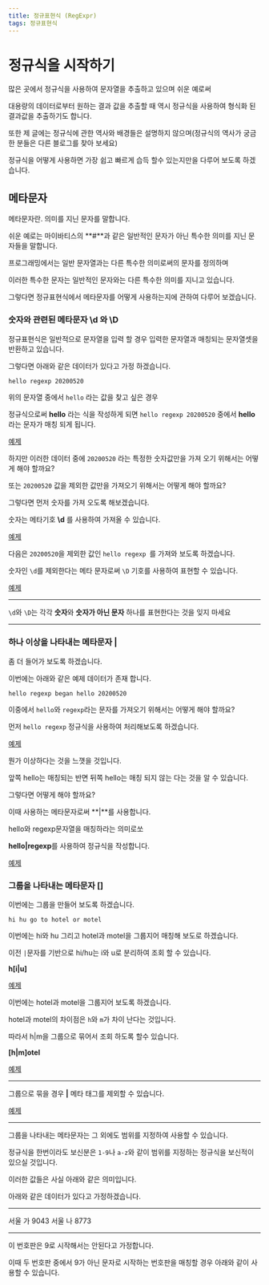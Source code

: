 ```yaml
---
title: 정규표현식 (RegExpr)
tags: 정규표현식
---
```


# 정규식을 시작하기

많은 곳에서 정규식을 사용하여 문자열을 추출하고 있으며 쉬운 예로써

대용량의 데이터로부터 원하는 결과 값을 추출할 때 역시 정규식을 사용하여 형식화 된 결과값을 추출하기도 합니다.

또한 제 글에는 정규식에 관한 역사와 배경들은 설명하지 않으며(정규식의 역사가 궁금한 분들은 다른 블로그를 찾아 보세요)

정규식을 어떻게 사용하면 가장 쉽고 빠르게 습득 할수 있는지만을 다루어 보도록 하겠습니다.

## 메타문자

메타문자란. 의미를 지닌 문자를 말합니다.

쉬운 예로는 마이바티스의 **#**과 같은 일반적인 문자가 아닌 특수한 의미를 지닌 문자들을 말합니다.

프로그래밍에서는 일반 문자열과는 다른 특수한 의미로써의 문자를 정의하며

이러한 특수한 문자는 일반적인 문자와는 다른 특수한 의미를 지니고 있습니다.

그렇다면 정규표현식에서 메타문자를 어떻게 사용하는지에 관하여 다루어 보겠습니다.

### 숫자와 관련된 메타문자 \d 와 \D

정규표현식은 일반적으로 문자열을 입력 할 경우 입력한 문자열과 매칭되는 문자열셋을 반환하고 있습니다.

그렇다면 아래와 같은 데이터가 있다고 가정 하겠습니다.

```
hello regexp 20200520
```

위의 문자열 중에서 `hello` 라는 값을 찾고 싶은 경우

정규식으로써 **hello** 라는 식을 작성하게 되면 `hello regexp 20200520` 중에서 **hello**라는 문자가 매칭 되게 됩니다.

[예제](https://rubular.com/r/NCvmFUnZPGvORb)

하지만 이러한 데이터 중에 `20200520` 라는 특정한 숫자값만을 가져 오기 위해서는 어떻게 해야 할까요?

또는 `20200520` 값을 제외한 값만을 가져오기 위해서는 어떻게 해야 할까요?

그렇다면 먼저 숫자를 가져 오도록 해보겠습니다.

숫자는 메타기호 **\d** 를 사용하여 가져올 수 있습니다.

[예제](https://rubular.com/r/RW0NonLiU7LUnL)

다음은 `20200520`을 제외한 값인 `hello regexp `를 가져와 보도록 하겠습니다.

숫자인 `\d`를 제외한다는 메타 문자로써 `\D` 기호를 사용하여 표현할 수 있습니다.

[예제](https://rubular.com/r/7ccgkLOfhjy32K)

- - -
`\d`와 `\D`는 각각 **숫자**와 **숫자가 아닌 문자** 하나를 표현한다는 것을 잊지 마세요
- - -

### 하나 이상을 나타내는 메타문자 |

좀 더 들어가 보도록 하겠습니다.

이번에는 아래와 같은 예제 데이터가 존재 합니다.

```
hello regexp began hello 20200520
```

이중에서 `hello`와 `regexp`라는 문자를 가져오기 위해서는 어떻게 해야 할까요?

먼저 `hello regexp` 정규식을 사용하여 처리해보도록 하겠습니다.

[예제](https://rubular.com/r/jI94XXYsrwHmDD)

뭔가 이상하다는 것을 느꼇을 것입니다.

앞쪽 hello는 매칭되는 반면 뒤쪽 hello는 매칭 되지 않는 다는 것을 알 수 있습니다.

그렇다면 어떻게 해야 할까요?

이때 사용하는 메타문자로써 **|**를 사용합니다.

hello와 regexp문자열을 매칭하라는 의미로쏘 

**hello|regexp**를 사용하여 정규식을 작성합니다.

[예제](https://rubular.com/r/VA2BrjxBDkyF8T)

### 그룹을 나타내는 메타문자 []

이번에는 그룹을 만들어 보도록 하겠습니다.

```
hi hu go to hotel or motel
```

이번에는 hi와 hu 그리고 hotel과 motel을 그룹지어 매칭해 보도로 하겠습니다.

이전 `|`문자를 기반으로 hi/hu는 i와 u로 분리하여 조회 할 수 있습니다.

**h[i|u]**

[예제](https://rubular.com/r/XDDwrNuQy3dfHZ)

이번에는 hotel과 motel을 그룹지어 보도록 하겠습니다.

hotel과 motel의 차이점은 `h`와 `m`가 차이 난다는 것입니다.

따라서 h|m을 그룹으로 묶어서 조회 하도록 할수 있습니다.

**[h|m]otel**

[예제](https://rubular.com/r/tOyDefbekeCSBB)

- - -
그룹으로 묶을 경우 **|** 메타 태그를 제외할 수 있습니다.

[예제](https://rubular.com/r/gbF2LiewVpCtUi)
- - -

그룹을 나타내는 메타문자는 그 외에도 범위를 지정하여 사용할 수 있습니다.

정규식을 한번이라도 보신분은 `1-9`나 `a-z`와 같이 범위를 지정하는 정규식을 보신적이 있으실 것입니다.

이러한 값들은 사실 아래와 같은 의미입니다.

아래와 같은 데이터가 있다고 가정하겠습니다.

- - -
서울 가 9043
서울 나 8773
- - -

이 번호판은 9로 시작해서는 안된다고 가정합니다.

이때 두 번호판 중에서 9가 아닌 문자로 시작하는 번호판을 매칭할 경우 아래와 같이 사용할 수 있습니다.